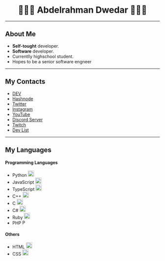 <h1 align="center">👨🏻‍💻 Abdelrahman Dwedar 👨🏻‍💻</h1>
<hr>

## About Me
* <b>Self-tought</b> developer.
* <b>Software</b> developer.
* Currentlly highschool student.
* Hopes to be a senior software engneer
<hr>

## My Contacts
* [DEV](https://dev.to/abdelrahman_dwedar) 
* [Hashnode](https://hashnode.com/@Adobe)
* [Twitter](https://twitter.com/3_Dwedar)
* [Instagram](https://www.instagram.com/abdelrhman._.dwedar/)
* [YouTube](https://www.youtube.com/channel/UCDb4dNtGD3eI9gtPt93ikKQ)
* [Discord Server](https://discord.gg/8FDyqPU)
* [Twitch](https://www.twitch.tv/7350_gaming)
* [Dev List](https://devlist.dev/p/542750889769828383) 
<hr>

## My Languages
#### Programming Languages
* Python <img height="20" src="https://i.ibb.co/Y8NfQhX/pngegg-18.png" alt="Python" border="0">
* JavaScript <img height="20" src="https://i.ibb.co/cvkNf5s/pngegg-15.png" alt="JavaScript" border="0">
* TypeScript <img height="20" src="https://i.ibb.co/D93BmHh/pngegg-25.png" alt="TypeScript" border="0">
* C++ <img height="20" src="https://i.ibb.co/X3fY47Y/pngegg-19.png" alt="CPP" border="0">
* C <img height="20" src="https://i.ibb.co/Q830MPL/pngegg-20.png" alt="C" border="0">
* C# <img height="20" src="https://i.ibb.co/Q830MPL/pngegg-20.png" alt="C sharp" border="0">
* Ruby <img height="20" src="https://i.ibb.co/Wc4hP1S/pngegg-22.png" alt="Ruby" border="0">
* PHP <img height="15" src="https://i.ibb.co/X26HfmN/pngegg-13.png" alt="PHP" border="0">
#### Others
* HTML <img height="20" src="https://i.ibb.co/tcBgYx3/pngegg-14.png" alt="HTML" border="0">
* CSS <img height="20" src="https://i.ibb.co/pP5wFfC/pngegg-17.png" alt="CSS" border="0">
